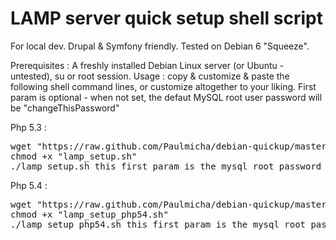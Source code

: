 LAMP server quick setup shell script
====================================

For local dev.
Drupal & Symfony friendly.
Tested on Debian 6 "Squeeze".

Prerequisites : A freshly installed Debian Linux server (or Ubuntu - untested), su or root session.
Usage : copy & customize & paste the following shell command lines, or customize altogether to your liking.
First param is optional - when not set, the defaut MySQL root user password will be "changeThisPassword"

Php 5.3 :
<pre>wget "https://raw.github.com/Paulmicha/debian-quickup/master/lamp_setup.sh" --quiet --no-check-certificate
chmod +x "lamp_setup.sh"
./lamp_setup.sh this_first_param_is_the_mysql_root_password</pre>

Php 5.4 :
<pre>wget "https://raw.github.com/Paulmicha/debian-quickup/master/lamp_setup_php54.sh" --quiet --no-check-certificate
chmod +x "lamp_setup_php54.sh"
./lamp_setup_php54.sh this_first_param_is_the_mysql_root_password</pre>
